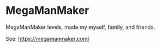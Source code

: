 # MegaManMaker
MegaManMaker levels, made my myself, family, and friends.

See: https://megamanmaker.com/
